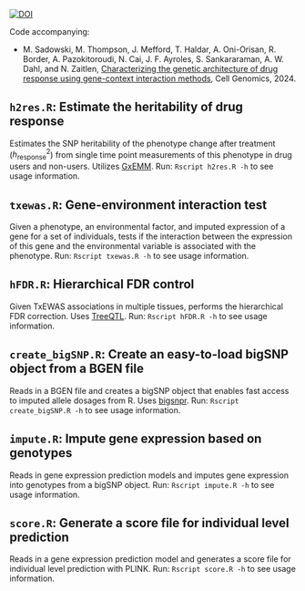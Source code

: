 [![DOI](https://zenodo.org/badge/662841914.svg)](https://zenodo.org/badge/latestdoi/662841914)

Code accompanying:

* M. Sadowski, M. Thompson, J. Mefford, T. Haldar, A. Oni-Orisan, R. Border, A. Pazokitoroudi, N. Cai, J. F. Ayroles, S. Sankararaman, A. W. Dahl, and N. Zaitlen, [Characterizing the genetic architecture of drug response using gene-context interaction methods](https://www.cell.com/cell-genomics/fulltext/S2666-979X(24)00351-3), Cell Genomics, 2024.

## `h2res.R`: Estimate the heritability of drug response
Estimates the SNP heritability of the phenotype change after treatment ($h^2_\text{response}$) from single time point measurements of this phenotype in drug users and non-users. Utilizes [GxEMM](https://github.com/andywdahl/gxemm). Run: `Rscript h2res.R -h` to see usage information.

## `txewas.R`: Gene-environment interaction test
Given a phenotype, an environmental factor, and imputed expression of a gene for a set of individuals, tests if the interaction between the expression of this gene and the environmental variable is associated with the phenotype. Run: `Rscript txewas.R -h` to see usage information.

## `hFDR.R`: Hierarchical FDR control
Given TxEWAS associations in multiple tissues, performs the hierarchical FDR correction. Uses [TreeQTL](http://bioinformatics.org/treeqtl). Run: `Rscript hFDR.R -h` to see usage information.

## `create_bigSNP.R`: Create an easy-to-load bigSNP object from a BGEN file
Reads in a BGEN file and creates a bigSNP object that enables fast access to imputed allele dosages from R. Uses [bigsnpr](https://privefl.github.io/bigsnpr/index.html). Run: `Rscript create_bigSNP.R -h` to see usage information.

## `impute.R`: Impute gene expression based on genotypes
Reads in gene expression prediction models and imputes gene expression into genotypes from a bigSNP object. Run: `Rscript impute.R -h` to see usage information.

## `score.R`: Generate a score file for individual level prediction
Reads in a gene expression prediction model and generates a score file for individual level prediction with PLINK. Run: `Rscript score.R -h` to see usage information.


